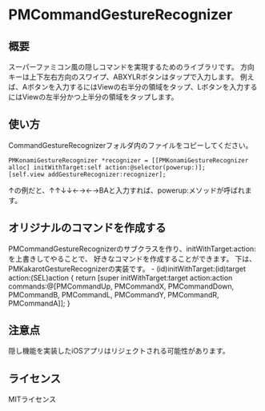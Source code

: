 # PMCommandGestureRecognizer
## 概要
スーパーファミコン風の隠しコマンドを実現するためのライブラリです。
方向キーは上下左右方向のスワイプ、ABXYLRボタンはタップで入力します。
例えば、Aボタンを入力するにはViewの右半分の領域をタップ、Lボタンを入力するにはViewの左半分かつ上半分の領域をタップします。

## 使い方
CommandGestureRecognizerフォルダ内のファイルをコピーしてください。

    PMKonamiGestureRecognizer *recognizer = [[PMKonamiGestureRecognizer alloc] initWithTarget:self action:@selector(powerup:)];
    [self.view addGestureRecognizer:recognizer];

↑の例だと、↑↑↓↓←→←→BAと入力すれば、powerup:メソッドが呼ばれます。

## オリジナルのコマンドを作成する
PMCommandGestureRecognizerのサブクラスを作り、initWithTarget:action:を上書きしてやることで、
好きなコマンドを作成することができます。
下は、PMKakarotGestureRecognizerの実装です。
    - (id)initWithTarget:(id)target action:(SEL)action {
        return [super initWithTarget:target
                              action:action
                            commands:@[PMCommandUp,
                                       PMCommandX,
                                       PMCommandDown,
                                       PMCommandB,
                                       PMCommandL,
                                       PMCommandY,
                                       PMCommandR,
                                       PMCommandA]];
    }

## 注意点
隠し機能を実装したiOSアプリはリジェクトされる可能性があります。

## ライセンス
MITライセンス

